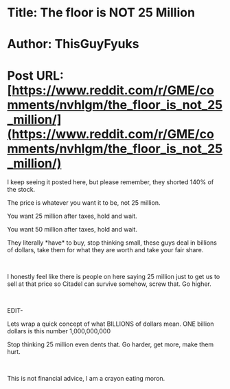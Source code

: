 # Title: The floor is NOT 25 Million
# Author: ThisGuyFyuks
# Post URL: [https://www.reddit.com/r/GME/comments/nvhlgm/the_floor_is_not_25_million/](https://www.reddit.com/r/GME/comments/nvhlgm/the_floor_is_not_25_million/)


I keep seeing it posted here, but please remember, they shorted 140% of the stock.

The price is whatever you want it to be, not 25 million.

You want 25 million after taxes, hold and wait.

You want 50 million after taxes, hold and wait.

They literally \*have\* to buy, stop thinking small, these guys deal in billions of dollars, take them for what they are worth and take your fair share.

&#x200B;

I honestly feel like there is people on here saying 25 million just to get us to sell at that price so Citadel can survive somehow, screw that. Go higher.

&#x200B;

EDIT-

Lets wrap a quick concept of what BILLIONS of dollars mean. ONE billion dollars is this number 1,000,000,000

Stop thinking 25 million even dents that. Go harder, get more, make them hurt.

&#x200B;

This is not financial advice, I am a crayon eating moron.